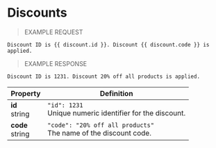 # Discounts

> EXAMPLE REQUEST

```liquid
Discount ID is {{ discount.id }}. Discount {{ discount.code }} is applied.
```

> EXAMPLE RESPONSE

```html
Discount ID is 1231. Discount 20% off all products is applied.
```

Property | Definition
--------- | -------
<b>id</b> <br> string| `"id": 1231`<br>  Unique numeric identifier for the discount.
<b>code</b> <br> string| `"code": "20% off all products"`<br> The name of the discount code.
